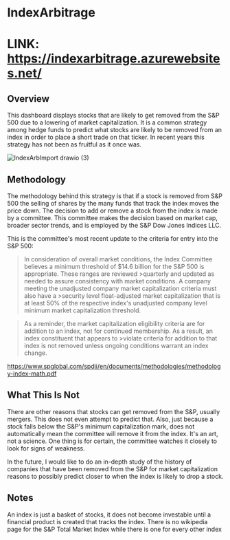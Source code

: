 # IndexArbitrage
# LINK: https://indexarbitrage.azurewebsites.net/
## Overview
This dashboard displays stocks that are likely to get removed from the S&P 500 due to a lowering of market capitalization. It is a common strategy among hedge funds to predict what stocks are likely to be removed from an index in order to place a short trade on that ticker. In recent years this strategy has not been as fruitful as it once was. 

![IndexArbImport drawio (3)](https://github.com/jhoward39/IndexArbitrage/assets/70383367/73125c40-19f1-4a0f-9a0a-760f1bf340d4)



## Methodology 
The methodology behind this strategy is that if a stock is removed from S&P 500 the selling of shares by the many funds that track the index moves the price down. The decision to add or remove a stock from the index is made by a committee. This committee makes the decision based on market cap, broader sector trends, and is employed by the S&P Dow Jones Indices LLC. 

This is the committee's most recent update to the criteria for entry into the S&P 500:<be>
>In consideration of overall market conditions, the Index Committee believes a minimum threshold of $14.6 billion for the S&P 500 is appropriate. These ranges are reviewed >quarterly and updated as needed to assure consistency with market conditions. A company meeting the unadjusted company market capitalization criteria must also have a >security level float-adjusted market capitalization that is at least 50% of the respective index's unadjusted company level minimum market capitalization threshold.

>As a reminder, the market capitalization eligibility criteria are for addition to an index, not for continued membership. As a result, an index constituent that appears to >violate criteria for addition to that index is not removed unless ongoing conditions warrant an index change.


https://www.spglobal.com/spdji/en/documents/methodologies/methodology-index-math.pdf

## What This Is Not
There are other reasons that stocks can get removed from the S&P, usually mergers. This does not even attempt to predict that. Also, just because a stock falls below the S&P's minimum capitalization mark, does not automatically mean the committee will remove it from the index. It's an art, not a science. One thing is for certain, the committee watches it closely to look for signs of weakness. 

In the future, I would like to do an in-depth study of the history of companies that have been removed from the S&P for market capitalization reasons to possibly predict closer to when the index is likely to drop a stock. 

## Notes
An index is just a basket of stocks, it does not become investable until a financial product is created that tracks the index.
There is no wikipedia page for the S&P Total Market Index while there is one for every other index





